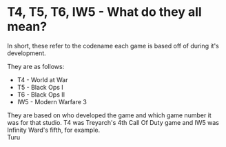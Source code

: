 # T4, T5, T6, IW5 - What do they all mean?

In short, these refer to the codename each game is based off of during it's development.

They are as follows:  

* T4 - World at War
* T5 - Black Ops I
* T6 - Black Ops II
* IW5 - Modern Warfare 3

They are based on who developed the game and which game number it was for that studio. T4 was Treyarch's 4th Call Of Duty game and IW5 was Infinity Ward's fifth, for example.  
Turu
